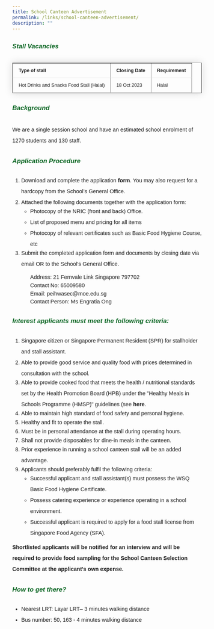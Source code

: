 ```yaml
---
title: School Canteen Advertisement
permalink: /links/school-canteen-advertisement/
description: ""
---
```

<h6 style="color:#0B6623;font-family:sans-serif;font-weight:bold;margin-top:30px;"><strong style="font-family:sans-serif;font-size:17px;color:#0B6623;">Stall Vacancies</strong></h6>

<table border="1" style="border-collapse: collapse;margin: 25px 0;font-size: 0.9em;font-family: sans-serif;min-width: 400px; box-shadow: 0 0 20px rgba(0, 0, 0, 0.15);">

<tbody>
<tr style="border-bottom: 1px solid #dddddd;">
	<td style="padding: 12px 15px;font-family:sans-serif;"><strong style="font-family:sans-serif;">Type of stall<strong></strong></strong></td>
	<td style="padding: 12px 15px;font-family:sans-serif;"><strong style="font-family:sans-serif;">Closing Date</strong></td>
	<td style="padding: 12px 15px;font-family:sans-serif;"><strong style="font-family:sans-serif;">Requirement</strong></td>
</tr>
															
<tr style="border-bottom: 1px solid #dddddd;">
	<td style="padding: 12px 15px;font-family:sans-serif;">Hot Drinks and Snacks Food Stall (Halal)</td>
	<td style="padding: 12px 15px;font-family:sans-serif;">18 Oct 2023</td>
	<td style="padding: 12px 15px;font-family:sans-serif;">Halal</td>
</tr>
	
</tbody>
</table>


<h6 style="color:#0B6623;font-family:sans-serif;font-weight:bold;margin-top:30px;"><strong style="font-family:sans-serif;font-size:17px;color:#0B6623;">Background</strong></h6>

<p style="font-size:14.5px; line-height:2.0;margin-top:0px;font-family:sans-serif;">We are a single session school and have an estimated school enrolment of 1270 students and 130 staff.</p>

<h6 style="color:#0B6623;font-family:sans-serif;font-weight:bold;margin-top:30px;"><strong style="font-family:sans-serif;font-size:17px;color:#0B6623;">Application Procedure</strong></h6>

<ol style="margin-top:-5px">
	<li style="font-size:14.5px; line-height:2; font-family:sans-serif;"> Download and complete the application <a href="https://drive.google.com/file/d/1BxEcm6JXTZ4gLSGv7vNN_EcfkZtgNE-V/view?usp=sharing" style="font-size:14.5px; line-height:1.5;font-family:sans-serif;font-weight:bold;text-decoration: none;">form</a>. You may also request for a hardcopy from the School’s General Office.</li>
<li style="font-size:14.5px; line-height:2; margin-bottom:-5px; font-family:sans-serif;">  Attached the following documents together with the application form:</li>
	<ul style="margin-top:-5px">
		<li style="font-size:14.5px; line-height:2; font-family:sans-serif;">Photocopy of the NRIC (front and back) Office.</li>
		<li style="font-size:14.5px; line-height:2; font-family:sans-serif;">List of proposed menu and pricing for all items
</li>
		<li style="font-size:14.5px; line-height:2; font-family:sans-serif;margin-bottom:-5px;">Photocopy of relevant certificates such as Basic Food Hygiene Course, etc
</li>
	</ul>
	<li style="font-size:14.5px; line-height:2; margin-bottom:-5px; font-family:sans-serif;"> Submit the completed application form and documents by closing date via email OR to the School's General Office.</li>
		<ul style="list-style-type: none;margin-top:15px;">
		<li style="font-size:14.5px; line-height:1.5; font-family:sans-serif;">Address: 21 Fernvale Link Singapore 797702</li>
		<li style="font-size:14.5px; line-height:1.5; font-family:sans-serif;">Contact No: 65009580</li>
		<li style="font-size:14.5px; line-height:1.5; font-family:sans-serif;">Email: peihwasec@moe.edu.sg</li>
			<li style="font-size:14.5px; line-height:1.5; font-family:sans-serif;">Contact Person: Ms Engratia Ong </li>
	</ul>
</ol>
	
<h6 style="color:#0B6623;font-family:sans-serif;font-weight:bold;margin-top:30px;"><strong style="font-family:sans-serif;font-size:17px;color:#0B6623;">Interest applicants must meet the following criteria:</strong></h6>

<ol style="margin-top:-5px">
	<li style="font-size:14.5px; line-height:2; font-family:sans-serif;"> Singapore citizen or Singapore Permanent Resident (SPR) for stallholder and stall assistant.</li>
<li style="font-size:14.5px; line-height:2; margin-bottom:-5px; font-family:sans-serif;">Able to provide good service and quality food with prices determined in consultation with the school.
</li>
	<li style="font-size:14.5px; line-height:2; margin-bottom:-5px; font-family:sans-serif;">Able to provide cooked food that meets the health / nutritional standards set by the Health Promotion Board (HPB) under the "Healthy Meals in Schools Programme (HMSP)" guidelines (see <a href="https://www.hpb.gov.sg/schools/school-programmes/healthy-meals-in-schools-programme" style="font-size:14.5px; line-height:1.5;font-family:sans-serif;font-weight:bold;text-decoration: none;">here</a>.</li>
	<li style="font-size:14.5px; line-height:2; margin-bottom:-5px; font-family:sans-serif;">Able to maintain high standard of food safety and personal hygiene.</li>
	<li style="font-size:14.5px; line-height:2; margin-bottom:-5px; font-family:sans-serif;">Healthy and fit to operate the stall.</li>
	<li style="font-size:14.5px; line-height:2; margin-bottom:-5px; font-family:sans-serif;">Must be in personal attendance at the stall during operating hours.</li>
		<li style="font-size:14.5px; line-height:2; margin-bottom:-5px; font-family:sans-serif;">Shall not provide disposables for dine-in meals in the canteen.</li>
		<li style="font-size:14.5px; line-height:2; margin-bottom:-5px; font-family:sans-serif;">Prior experience in running a school canteen stall will be an added advantage. </li>
		<li style="font-size:14.5px; line-height:2; margin-bottom:-5px; font-family:sans-serif;">Applicants should preferably fulfil the following criteria:</li>	
	<ul style="margin-top:-5px">
		<li style="font-size:14.5px; line-height:2; font-family:sans-serif;"> Successful applicant and stall assistant(s) must possess the WSQ Basic Food Hygiene Certificate.</li>
		<li style="font-size:14.5px; line-height:2; font-family:sans-serif;">Possess catering experience or experience operating in a school environment.</li>
		<li style="font-size:14.5px; line-height:2; font-family:sans-serif;margin-bottom:-5px;">Successful applicant is required to apply for a food stall license from Singapore Food Agency (SFA).</li>
	</ul>
</ol>

<p style="line-height:2;margin-top:5px;margin-bottom:0;font-family:sans-serif;font-size:14.5px;"><strong style="font-family:sans-serif;">Shortlisted applicants will be notified for an interview and will be required to provide food sampling for the School Canteen Selection Committee at the applicant's own expense. </strong></p>

<h6 style="color:#0B6623;font-family:sans-serif;font-weight:bold;margin-top:30px;"><strong style="font-family:sans-serif;font-size:17px;color:#0B6623;">How to get there?</strong></h6>

<ul style="margin-top:-5px">
		<li style="font-size:14.5px; line-height:2; font-family:sans-serif;">Nearest LRT: Layar LRT– 3 minutes walking distance</li>
		<li style="font-size:14.5px; line-height:2; font-family:sans-serif;margin-bottom:-5px;">Bus number: 50, 163 - 4 minutes walking distance</li>
	</ul>